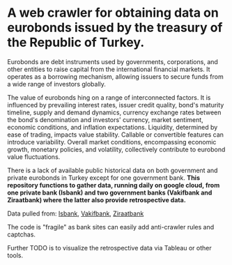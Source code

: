 # A web crawler for obtaining data on eurobonds issued by the treasury of the Republic of Turkey.

Eurobonds are debt instruments used by governments, corporations, and other entities to raise capital from the international financial markets. It operates as a borrowing mechanism, allowing issuers to secure funds from a wide range of investors globally. 

The value of eurobonds hing on a range of interconnected factors. It is influenced by prevailing interest rates, issuer credit quality, bond's maturity timeline, supply and demand dynamics, currency exchange rates between the bond's denomination and investors' currency, market sentiment, economic conditions, and inflation expectations. Liquidity, determined by ease of trading, impacts value stability. Callable or convertible features can introduce variability. Overall market conditions, encompassing economic growth, monetary policies, and volatility, collectively contribute to eurobond value fluctuations.

There is a lack of available public historical data on both government and private eurobonds in Turkey except for one government bank. **This repository functions to gather data, running daily on google cloud, from one private bank (Isbank) and two government banks (Vakifbank and Ziraatbank) where the latter also provide retrospective data.** 

Data pulled from:
[Isbank](https://www.isbank.com.tr/eurobond-fiyatlari), 
[Vakifbank](https://www.vakifbank.com.tr/tahvil-bono-eurobond-hesaplama-araci.aspx?pageID=2378), 
[Ziraatbank](https://www.ziraatbank.com.tr/tr/bireysel/yatirim/eurobond#)


The code is "fragile" as bank sites can easily add anti-crawler rules and captchas.

Further TODO is to visualize the retrospective data via Tableau or other tools.
